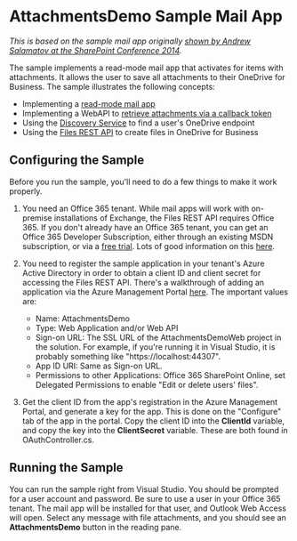 # AttachmentsDemo Sample Mail App #
*This is based on the sample mail app originally [shown by Andrew Salamatov at the SharePoint Conference 2014](http://channel9.msdn.com/Events/SharePoint-Conference/2014/SPC391).*

The sample implements a read-mode mail app that activates for items with attachments. It allows the user to save all attachments to their OneDrive for Business. The sample illustrates the following concepts:
 
- Implementing a [read-mode mail app](http://msdn.microsoft.com/en-us/library/office/fp161135(v=office.15).aspx)
- Implementing a WebAPI to [retrieve attachments via a callback token](http://msdn.microsoft.com/en-us/library/office/dn148008(v=office.15).aspx)
- Using the [Discovery Service](http://msdn.microsoft.com/en-us/office/office365/api/discovery-service-rest-operations) to find a user's OneDrive endpoint
- Using the [Files REST API](http://msdn.microsoft.com/en-us/office/office365/api/files-rest-operations) to create files in OneDrive for Business

## Configuring the Sample ##

Before you run the sample, you'll need to do a few things to make it work properly.

1. You need an Office 365 tenant. While mail apps will work with on-premise installations of Exchange, the Files REST API requires Office 365. If you don't already have an Office 365 tenant, you can get an Office 365 Developer Subscription, either through an existing MSDN subscription, or via a [free trial](https://portal.microsoftonline.com/Signup/MainSignUp.aspx?OfferId=6881A1CB-F4EB-4db3-9F18-388898DAF510&DL=DEVELOPERPACK). Lots of good information on this [here](http://msdn.microsoft.com/en-us/office/office365/howto/setup-development-environment).
2. You need to register the sample application in your tenant's Azure Active Directory in order to obtain a client ID and client secret for accessing the Files REST API. There's a walkthrough of adding an application via the Azure Management Portal [here](http://msdn.microsoft.com/en-us/library/azure/dn132599.aspx). The important values are:

	- Name: AttachmentsDemo
	- Type: Web Application and/or Web API
	- Sign-on URL: The SSL URL of the AttachmentsDemoWeb project in the solution. For example, if you're running it in Visual Studio, it is probably something like "https://localhost:44307".
	- App ID URI: Same as Sign-on URL.
	- Permissions to other Applications: Office 365 SharePoint Online, set Delegated Permissions to enable "Edit or delete users' files".

3. Get the client ID from the app's registration in the Azure Management Portal, and generate a key for the app. This is done on the "Configure" tab of the app in the portal. Copy the client ID into the **ClientId** variable, and copy the key into the **ClientSecret** variable. These are both found in OAuthController.cs.

## Running the Sample ##

You can run the sample right from Visual Studio. You should be prompted for a user account and password. Be sure to use a user in your Office 365 tenant. The mail app will be installed for that user, and Outlook Web Access will open. Select any message with file attachments, and you should see an **AttachmentsDemo** button in the reading pane.